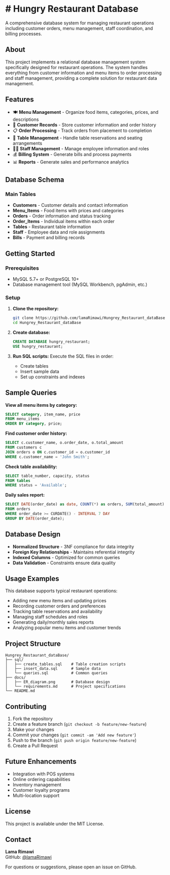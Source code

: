# # Hungry Restaurant Database

A comprehensive database system for managing restaurant operations including customer orders, menu management, staff coordination, and billing processes.

## About

This project implements a relational database management system specifically designed for restaurant operations. The system handles everything from customer information and menu items to order processing and staff management, providing a complete solution for restaurant data management.

## Features

- 🍽️ **Menu Management** - Organize food items, categories, prices, and descriptions
- 👥 **Customer Records** - Store customer information and order history  
- 📋 **Order Processing** - Track orders from placement to completion
- 🏪 **Table Management** - Handle table reservations and seating arrangements
- 👨‍🍳 **Staff Management** - Manage employee information and roles
- 💰 **Billing System** - Generate bills and process payments
- 📊 **Reports** - Generate sales and performance analytics

## Database Schema

### Main Tables
- **Customers** - Customer details and contact information
- **Menu_Items** - Food items with prices and categories
- **Orders** - Order information and status tracking
- **Order_Items** - Individual items within each order
- **Tables** - Restaurant table information
- **Staff** - Employee data and role assignments
- **Bills** - Payment and billing records

## Getting Started

### Prerequisites
- MySQL 5.7+ or PostgreSQL 10+
- Database management tool (MySQL Workbench, pgAdmin, etc.)

### Setup

1. **Clone the repository:**
   ```bash
   git clone https://github.com/lamaRimawi/Hungrey_Restaurant_dataBase.git
   cd Hungrey_Restaurant_dataBase
   ```

2. **Create database:**
   ```sql
   CREATE DATABASE hungry_restaurant;
   USE hungry_restaurant;
   ```

3. **Run SQL scripts:**
   Execute the SQL files in order:
   - Create tables
   - Insert sample data
   - Set up constraints and indexes

## Sample Queries

**View all menu items by category:**
```sql
SELECT category, item_name, price 
FROM menu_items 
ORDER BY category, price;
```

**Find customer order history:**
```sql
SELECT c.customer_name, o.order_date, o.total_amount
FROM customers c
JOIN orders o ON c.customer_id = o.customer_id
WHERE c.customer_name = 'John Smith';
```

**Check table availability:**
```sql
SELECT table_number, capacity, status
FROM tables
WHERE status = 'Available';
```

**Daily sales report:**
```sql
SELECT DATE(order_date) as date, COUNT(*) as orders, SUM(total_amount) as revenue
FROM orders
WHERE order_date >= CURDATE() - INTERVAL 7 DAY
GROUP BY DATE(order_date);
```

## Database Design

- **Normalized Structure** - 3NF compliance for data integrity
- **Foreign Key Relationships** - Maintains referential integrity
- **Indexed Columns** - Optimized for common queries
- **Data Validation** - Constraints ensure data quality

## Usage Examples

This database supports typical restaurant operations:
- Adding new menu items and updating prices
- Recording customer orders and preferences
- Tracking table reservations and availability
- Managing staff schedules and roles
- Generating daily/monthly sales reports
- Analyzing popular menu items and customer trends

## Project Structure

```
Hungrey_Restaurant_dataBase/
├── sql/
│   ├── create_tables.sql    # Table creation scripts
│   ├── insert_data.sql      # Sample data
│   └── queries.sql          # Common queries
├── docs/
│   ├── ER_diagram.png       # Database design
│   └── requirements.md      # Project specifications
└── README.md
```

## Contributing

1. Fork the repository
2. Create a feature branch (`git checkout -b feature/new-feature`)
3. Make your changes
4. Commit your changes (`git commit -am 'Add new feature'`)
5. Push to the branch (`git push origin feature/new-feature`)
6. Create a Pull Request

## Future Enhancements

- Integration with POS systems
- Online ordering capabilities
- Inventory management
- Customer loyalty programs
- Multi-location support

## License

This project is available under the MIT License.

## Contact

**Lama Rimawi**  
GitHub: [@lamaRimawi](https://github.com/lamaRimawi)

For questions or suggestions, please open an issue on GitHub.
